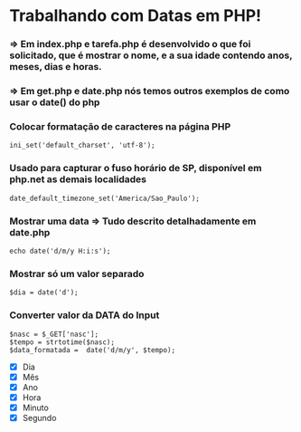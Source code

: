 # Trabalhando com Datas em PHP!

### => Em index.php e tarefa.php é desenvolvido o que foi solicitado, que é mostrar o nome, e a sua idade contendo anos, meses, dias e horas.

### => Em get.php e date.php nós temos outros exemplos de como usar o date() do php

### Colocar formatação de caracteres na página PHP

```
ini_set('default_charset', 'utf-8');
```

### Usado para capturar o fuso horário de SP, disponível em php.net as demais localidades

```
date_default_timezone_set('America/Sao_Paulo'); 
```

### Mostrar uma data => Tudo descrito detalhadamente em date.php

```
echo date('d/m/y H:i:s');
```

### Mostrar só um valor separado
```
$dia = date('d');
```
### Converter valor da DATA do Input
```
$nasc = $_GET['nasc'];    
$tempo = strtotime($nasc);
$data_formatada =  date('d/m/y', $tempo);
```

- [x] Dia
- [x] Mês
- [x] Ano
- [x] Hora
- [x] Minuto
- [x] Segundo